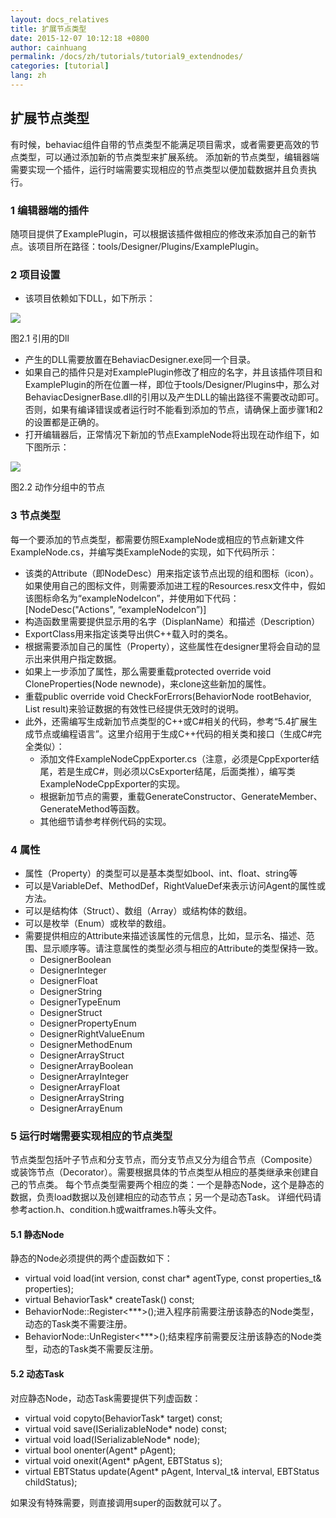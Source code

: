 ```yaml
---
layout: docs_relatives
title: 扩展节点类型
date: 2015-12-07 10:12:18 +0800
author: cainhuang
permalink: /docs/zh/tutorials/tutorial9_extendnodes/
categories: [tutorial]
lang: zh
---
```


## 扩展节点类型
有时候，behaviac组件自带的节点类型不能满足项目需求，或者需要更高效的节点类型，可以通过添加新的节点类型来扩展系统。
添加新的节点类型，编辑器端需要实现一个插件，运行时端需要实现相应的节点类型以便加载数据并且负责执行。

### 1 编辑器端的插件
随项目提供了ExamplePlugin，可以根据该插件做相应的修改来添加自己的新节点。该项目所在路径：tools/Designer/Plugins/ExamplePlugin。

### 2 项目设置
- 该项目依赖如下DLL，如下所示：

![]({{site.url}}{{site.baseurl}}/img/tutorials/tutorial9/referencedDlls.png)

图2.1 引用的Dll

- 产生的DLL需要放置在BehaviacDesigner.exe同一个目录。
- 如果自己的插件只是对ExamplePlugin修改了相应的名字，并且该插件项目和ExamplePlugin的所在位置一样，即位于tools/Designer/Plugins中，那么对BehaviacDesignerBase.dll的引用以及产生DLL的输出路径不需要改动即可。否则，如果有编译错误或者运行时不能看到添加的节点，请确保上面步骤1和2的设置都是正确的。
- 打开编辑器后，正常情况下新加的节点ExampleNode将出现在动作组下，如下图所示：

![]({{site.url}}{{site.baseurl}}/img/tutorials/tutorial9/actionFolder.png)

图2.2 动作分组中的节点

### 3 节点类型
每一个要添加的节点类型，都需要仿照ExampleNode或相应的节点新建文件ExampleNode.cs，并编写类ExampleNode的实现，如下代码所示：

- 该类的Attribute（即NodeDesc）用来指定该节点出现的组和图标（icon）。如果使用自己的图标文件，则需要添加进工程的Resources.resx文件中，假如该图标命名为“exampleNodeIcon”，并使用如下代码：
[NodeDesc("Actions", “exampleNodeIcon”)]
- 构造函数里需要提供显示用的名字（DisplanName）和描述（Description）
- ExportClass用来指定该类导出供C++载入时的类名。
- 根据需要添加自己的属性（Property），这些属性在designer里将会自动的显示出来供用户指定数据。
- 如果上一步添加了属性，那么需要重载protected override void CloneProperties(Node newnode)，来clone这些新加的属性。
- 重载public override void CheckForErrors(BehaviorNode rootBehavior, List<ErrorCheck> result)来验证数据的有效性已经提供无效时的说明。
- 此外，还需编写生成新加节点类型的C++或C#相关的代码，参考“5.4扩展生成节点或编程语言”。这里介绍用于生成C++代码的相关类和接口（生成C#完全类似）：
	- 添加文件ExampleNodeCppExporter.cs（注意，必须是CppExporter结尾，若是生成C#，则必须以CsExporter结尾，后面类推），编写类ExampleNodeCppExporter的实现。
	- 根据新加节点的需要，重载GenerateConstructor、GenerateMember、GenerateMethod等函数。
	- 其他细节请参考样例代码的实现。
	
### 4 属性
- 属性（Property）的类型可以是基本类型如bool、int、float、string等
- 可以是VariableDef、MethodDef，RightValueDef来表示访问Agent的属性或方法。
- 可以是结构体（Struct）、数组（Array）或结构体的数组。
- 可以是枚举（Enum）或枚举的数组。
- 需要提供相应的Attribute来描述该属性的元信息，比如，显示名、描述、范围、显示顺序等。请注意属性的类型必须与相应的Attribute的类型保持一致。
	- DesignerBoolean
	- DesignerInteger
	- DesignerFloat
	- DesignerString
	- DesignerTypeEnum
	- DesignerStruct
	- DesignerPropertyEnum
	- DesignerRightValueEnum
	- DesignerMethodEnum
	- DesignerArrayStruct
	- DesignerArrayBoolean
	- DesignerArrayInteger
	- DesignerArrayFloat
	- DesignerArrayString
	- DesignerArrayEnum

### 5 运行时端需要实现相应的节点类型
节点类型包括叶子节点和分支节点，而分支节点又分为组合节点（Composite）或装饰节点（Decorator）。需要根据具体的节点类型从相应的基类继承来创建自己的节点类。
每个节点类型需要两个相应的类：一个是静态Node，这个是静态的数据，负责load数据以及创建相应的动态节点；另一个是动态Task。
详细代码请参考action.h、condition.h或waitframes.h等头文件。

#### 5.1 静态Node
静态的Node必须提供的两个虚函数如下：

- virtual void load(int version, const char* agentType, const properties_t& properties);
- virtual BehaviorTask* createTask() const;
- BehaviorNode::Register<***>();进入程序前需要注册该静态的Node类型，动态的Task类不需要注册。
- BehaviorNode::UnRegister<***>();结束程序前需要反注册该静态的Node类型，动态的Task类不需要反注册。

#### 5.2 动态Task
对应静态Node，动态Task需要提供下列虚函数：

- virtual void copyto(BehaviorTask* target) const;
- virtual void save(ISerializableNode* node) const;
- virtual void load(ISerializableNode* node);
- virtual bool onenter(Agent* pAgent);
- virtual void onexit(Agent* pAgent, EBTStatus s);
- virtual EBTStatus update(Agent* pAgent, Interval_t& interval, EBTStatus childStatus);

如果没有特殊需要，则直接调用super的函数就可以了。
